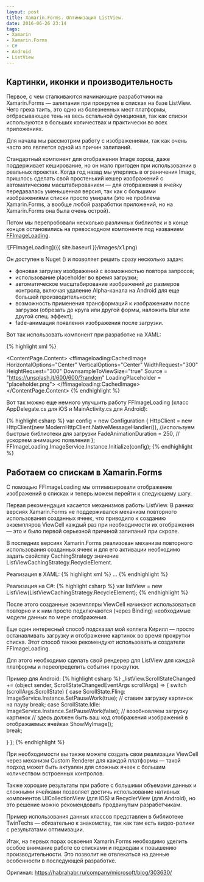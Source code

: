 ```yaml
---
layout: post
title: Xamarin.Forms. Оптимизация ListView.
date: 2016-06-26 23:14
tags:
- Xamarin
- Xamarin.Forms
- C#
- Android
- ListView
---
```

## Картинки, иконки и производительность ##
Первое, с чем сталкиваются начинающие разработчики на Xamarin.Forms — залипания при прокрутке в списках на базе ListView. Чего греха таить, это одно из болезненных мест платформы, отбрасывающее тень на весь остальной функционал, так как списки используются в больших количествах и практически во всех приложениях. 

Для начала мы рассмотрим работу с изображениями, так как очень часто это является одной из причин залипаний.

Стандартный компонент для отображения Image хорош, даже поддерживает кеширование, но он мало пригоден при использовании в реальных проектах. Когда год назад мы уперлись в ограничения Image, пришлось сделать свой простенький кешер изображений с автоматическим масштабированием — для отображения в ячейку передавалась уменьшенная версия, так как с большими изображениями списки просто умирали (это не проблема Xamarin.Forms, а вообще любой разработки приложений, но на Xamarin.Forms она была очень острой). 

Потом мы перепробовали несколько различных библиотек и в конце концов остановились на превосходном компоненте под названием [FFImageLoading](https://github.com/luberda-molinet/FFImageLoading).

![FFImageLoading]({{ site.baseurl }}/images/x1.png)

Он доступен в Nuget () и позволяет решить сразу несколько задач:
+ фоновая загрузку изображений с возможностью повтора запросов;
+ использование placeholder во время загрузки;
+ автоматическое масштабирование изображений до размеров контрола, включая удаление Alpha-канала на Android для еще большей производительности;
+ возможность применения трансформаций к изображениям после загрузки (обрезать до круга или другой формы, наложить blur или другой спец. эффект);
+ fade-анимация появления изображения после загрузки.

Вот так использовать компонент при разработке на XAML:

{% highlight xml %}
<?xml version="1.0" encoding="UTF-8"?>
<ContentPage xmlns="http://xamarin.com/schemas/2014/forms" 
  xmlns:x="http://schemas.microsoft.com/winfx/2009/xaml" 
  x:Class="Sample.Pages.MainPage"
  xmlns:ffimageloading="clr-namespace:FFImageLoading.Forms;assembly=FFImageLoading.Forms"
  Title="FFImageLoading Demo">
    <ContentPage.Content>
        <ffimageloading:CachedImage HorizontalOptions="Center" VerticalOptions="Center"
            WidthRequest="300" HeightRequest="300"
            DownsampleToViewSize="true"
            Source = "https://unsplash.it/600/600/?random"
		LoadingPlaceholder = "placeholder.png">
        </ffimageloading:CachedImage>
   </ContentPage.Content>
</ContentPage>
{% endhighlight %}

Вот так можно еще немного улучшить работу FFImageLoading (класс AppDelegate.cs для iOS и MainActivity.cs для Android):

{% highlight csharp %}
var config = new Configuration
            {
                HttpClient = new HttpClient(new ModernHttpClient.NativeMessageHandler()),  //используем быстрые библиотеки для загрузки
                FadeAnimationDuration = 250,  //ускоряем анимацию появления
            };
FFImageLoading.ImageService.Instance.Initialize(config);
{% endhighlight %}

## Работаем со спискам в Xamarin.Forms ##

С помощью FFImageLoading мы оптимизировали отображение изображений в списках и теперь можем перейти к следующему шагу. 

Первая рекомендация касается механизмов работы ListView. В ранних версиях Xamarin.Forms не поддерживался механизм повторного использования созданных ячеек, что приводило к созданию экземпляров ViewCell каждый раз при необходимости их отображения — это и было первой серьезной причиной залипаний при скроле. 

В последних версиях Xamarin.Forms реализован механизм повторного использования созданных ячеек и для его активации необходимо задать свойству CachingStrategy значение ListViewCachingStrategy.RecycleElement.

Реализация в XAML:
{% highlight xml %}
<ListView CachingStrategy="RecycleElement">
	...
</ListView>
{% endhighlight %}

Реализация на C#:
{% highlight csharp %}
var listView = new ListView(ListViewCachingStrategy.RecycleElement);
{% endhighlight %}

После этого созданные экземпляры ViewCell начинают использоваться повторно и к ним просто подключаются (через Binding) необходимые модели данных по мере отображения.

Еще один интересный способ подсказал мой коллега Кирилл — просто останавливать загрузку и отображение картинок во время прокрутки списка. Этот способ также рекомендуют использовать и создатели FFImageLoading. 

Для этого необходимо сделать свой рендерер для ListView для каждой платформы и переопределить события прокрутки. 

Пример для Android:
{% highlight csharp %}
_listView.ScrollStateChanged += (object sender, ScrollStateChangedEventArgs scrollArgs) => {
  switch (scrollArgs.ScrollState)
  {
  case ScrollState.Fling:
      ImageService.Instance.SetPauseWork(true); // ставим загрузку картинок на паузу 
      break; 
      case ScrollState.Idle: 
      ImageService.Instance.SetPauseWork(false); // возобновляем загрузку картинок 
     // здесь должен быть ваш код отображения изображений в отображаемых ячейках 
      ShowMyImage();      
      break;</p>
   } 
 }; 
{% endhighlight %}

При необходимости вы также можете создать свои реализации ViewCell через механизм Custom Renderer для каждой платформы — такой подход может быть актуален для сложных ячеек с большим количеством встроенных контролов. 

Также хорошие результаты при работе с большими объемами данных и сложными ячейками позволяет достичь использование нативных компонентов UICollectionView (для iOS) и RecyclerView (для Android), но это решение можно рекомендовать продвинутым разработчикам. 

Пример использования данных классов представлен в библиотеке TwinTechs — обязательно к знакомству, так как там есть видео-ролики с результатами оптимизации.

Итак, на первых порах освоения Xamarin.Forms необходимо уделить особое внимание работе со списками и подходам к повышению производительности. Это позволит не отвлекаться на данные особенности в последующей разработке.

Оригинал: <https://habrahabr.ru/company/microsoft/blog/303630/>
